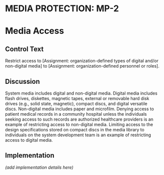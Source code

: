 # MEDIA PROTECTION: MP-2
# Media Access

## Control Text

Restrict access to [Assignment: organization-defined types of digital and/or non-digital media] to [Assignment: organization-defined personnel or roles].

## Discussion

System media includes digital and non-digital media. Digital media includes flash drives, diskettes, magnetic tapes, external or removable hard disk drives (e.g., solid state, magnetic), compact discs, and digital versatile discs. Non-digital media includes paper and microfilm. Denying access to patient medical records in a community hospital unless the individuals seeking access to such records are authorized healthcare providers is an example of restricting access to non-digital media. Limiting access to the design specifications stored on compact discs in the media library to individuals on the system development team is an example of restricting access to digital media.

## Implementation

_(add implementation details here)_